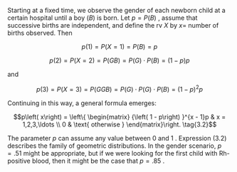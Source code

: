 Starting at a fixed time, we observe the gender of each
newborn child at a certain hospital until a boy $\left( B\right)$ is
born. Let $p = P\left( B\right)$ , assume that successive births are
independent, and define the rv $X$ by $x =$ number of births observed.
Then

$$p\left( 1\right) = P\left( {X = 1}\right) = P\left( B\right) = p$$

$$p\left( 2\right) = P\left( {X = 2}\right) = P\left( {GB}\right) = P\left( G\right) \cdot P\left( B\right) = \left( {1 - p}\right) p$$

and

$$p\left( 3\right) = P\left( {X = 3}\right) = P\left( {GGB}\right) = P\left( G\right) \cdot P\left( G\right) \cdot P\left( B\right) = {\left( 1 - p\right) }^{2}p$$

Continuing in this way, a general formula emerges:

$$p\left( x\right) = \left\{ \begin{matrix} {\left( 1 - p\right) }^{x - 1}p & x = 1,2,3,\ldots \\ 0 & \text{ otherwise } \end{matrix}\right. \tag{3.2}$$

The parameter $p$ can assume any value between 0 and 1 . Expression
(3.2) describes the family of geometric distributions. In the gender
scenario, $p = {.51}$ might be appropriate, but if we were looking for
the first child with Rh-positive blood, then it might be the case that
$p = {.85}$ .